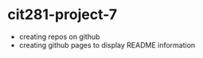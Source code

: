 # cit281-project-7
- creating repos on github
- creating github pages to display README information
